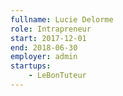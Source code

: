 ```yaml
---
fullname: Lucie Delorme
role: Intrapreneur
start: 2017-12-01
end: 2018-06-30
employer: admin
startups:
    - LeBonTuteur
---
```

